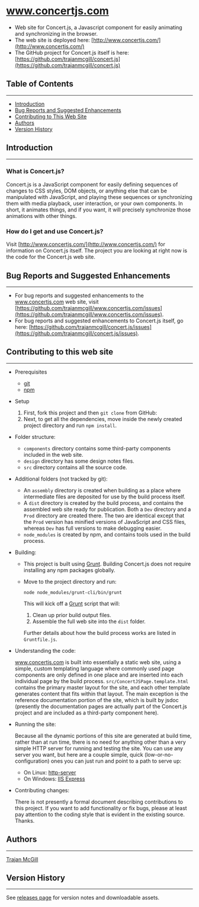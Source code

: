 # www.concertjs.com
- Web site for Concert.js, a Javascript component for easily animating and synchronizing in the browser.
- The web site is deployed here: [http://www.concertjs.com/](http://www.concertjs.com/)
- The GitHub project for Concert.js itself is here: [https://github.com/trajanmcgill/concert.js](https://github.com/trajanmcgill/concert.js)


## Table of Contents
***
- [Introduction](#introduction)
- [Bug Reports and Suggested Enhancements](#bug-reports-and-suggested-enhancements)
- [Contributing to This Web Site](#Contributing-to-this-web-site)
- [Authors](#authors)
- [Version History](#version-history)

## Introduction
***
### What is Concert.js?
Concert.js is a JavaScript component for easily defining sequences of changes to CSS styles, DOM objects, or anything else that can be manipulated with JavaScript, and playing these sequences or synchronizing them with media playback, user interaction, or your own components. In short, it animates things, and if you want, it will precisely synchronize those animations with other things.

### How do I get and use Concert.js?
Visit [http://www.concertjs.com/](http://www.concertjs.com/) for information on Concert.js itself. The project you are looking at right now is the code for the Concert.js web site.

## Bug Reports and Suggested Enhancements
***
- For bug reports and suggested enhancements to the www.concertjs.com web site, visit [https://github.com/trajanmcgill/www.concertjs.com/issues](https://github.com/trajanmcgill/www.concertjs.com/issues).
- For bug reports and suggested enhancements to Concert.js itself, go here: [https://github.com/trajanmcgill/concert.js/issues](https://github.com/trajanmcgill/concert.js/issues).

## Contributing to this web site
***
- Prerequisites
    - [git](https://git-scm.com/)
    - [npm](https://www.npmjs.com/)
- Setup
	1. First, fork this project and then `git clone` from GitHub:
	2. Next, to get all the dependencies, move inside the newly created project directory and run `npm install`.
- Folder structure:
	- `components` directory contains some third-party components included in the web site.
	- `design` directory has some design notes files.
    - `src` directory contains all the source code.
- Additional folders (not tracked by git):
	- An `assembly` directory is created when building as a place where intermediate files are deposited for use by the build process itself.
	- A `dist` directory is created by the build process, and contains the assembled web site ready for publication. Both a `Dev` directory and a `Prod` directory are created there. The two are identical except that the `Prod` version has minified versions of JavaScript and CSS files, whereas `Dev` has full versions to make debugging easier.
	- `node_modules` is created by npm, and contains tools used in the build process.
- Building:
    - This project is built using [Grunt](https://gruntjs.com/). Building Concert.js does not require installing any npm packages globally.
    - Move to the project directory and run:
	    ```
	    node node_modules/grunt-cli/bin/grunt
	    ```
	    This will kick off a [Grunt](https://gruntjs.com/) script that will:
	    1. Clean up prior build output files.
	    2. Assemble the full web site into the `dist` folder.
	
	    Further details about how the build process works are listed in `Gruntfile.js`.
- Understanding the code:

    www.concertjs.com is built into essentially a static web site, using a simple, custom templating language where commonly used page components are only defined in one place and are inserted into each individual page by the build process. `src/ConcertJSPage.template.html` contains the primary master layout for the site, and each other template generates content that fits within that layout. The main exception is the reference documentation portion of the site, which is built by jsdoc (presently the documentation pages are actually part of the Concert.js project and are included as a third-party component here).
- Running the site:

    Because all the dynamic portions of this site are generated at build time, rather than at run time, there is no need for anything other than a very simple HTTP server for running and testing the site. You can use any server you want, but here are a couple simple, quick (low-or-no-configuration) ones you can just run and point to a path to serve up:
	- On Linux: [http-server](https://www.npmjs.com/package/http-server)
	- On Windows: [IIS Express](https://www.microsoft.com/en-us/download/details.aspx?id=48264)
- Contributing changes:

    There is not presently a formal document describing contributions to this project. If you want to add functionality or fix bugs, please at least pay attention to the coding style that is evident in the existing source. Thanks.
## Authors
***
[Trajan McGill](https://github.com/trajanmcgill)

## Version History
***
See [releases page](https://github.com/trajanmcgill/www.concertjs.com/releases) for version notes and downloadable assets.
